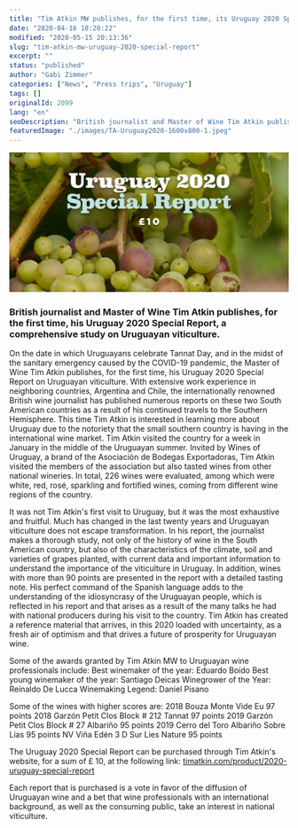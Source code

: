 ```yaml
---
title: "Tim Atkin MW publishes, for the first time, its Uruguay 2020 Special Report"
date: "2020-04-16 18:28:22"
modified: "2020-05-15 20:13:36"
slug: "tim-atkin-mw-uruguay-2020-special-report"
excerpt: ""
status: "published"
author: "Gabi Zimmer"
categories: ["News", "Press trips", "Uruguay"]
tags: []
originalId: 2099
lang: "en"
seoDescription: "British journalist and Master of Wine Tim Atkin publishes, for the first time, his Uruguay 2020 Special Report, a comprehensive study on Uruguayan viticulture."
featuredImage: "./images/TA-Uruguay2020-1600x800-1.jpeg"
---
```


![Tim Atkin MW publishes, for the first time, its Uruguay 2020 Special Report](./images/TA-Uruguay2020-1600x800-1.jpeg)

### British journalist and Master of Wine Tim Atkin publishes, for the first time, his Uruguay 2020 Special Report, a comprehensive study on Uruguayan viticulture.



On the date in which Uruguayans celebrate Tannat Day, and in the midst of the sanitary emergency caused by the COVID-19 pandemic, the Master of Wine Tim Atkin publishes, for the first time, his Uruguay 2020 Special Report on Uruguayan viticulture. With extensive work experience in neighboring countries, Argentina and Chile, the internationally renowned British wine journalist has published numerous reports on these two South American countries as a result of his continued travels to the Southern Hemisphere. This time Tim Atkin is interested in learning more about Uruguay due to the notoriety that the small southern country is having in the international wine market. Tim Atkin visited the country for a week in January in the middle of the Uruguayan summer. Invited by Wines of Uruguay, a brand of the Asociación de Bodegas Exportadoras, Tim Atkin visited the members of the association but also tasted wines from other national wineries. In total, 226 wines were evaluated, among which were white, red, rosé, sparkling and fortified wines, coming from different wine regions of the country.



It was not Tim Atkin's first visit to Uruguay, but it was the most exhaustive and fruitful. Much has changed in the last twenty years and Uruguayan viticulture does not escape transformation. In his report, the journalist makes a thorough study, not only of the history of wine in the South American country, but also of the characteristics of the climate, soil and varieties of grapes planted, with current data and important information to understand the importance of the viticulture in Uruguay. In addition, wines with more than 90 points are presented in the report with a detailed tasting note. His perfect command of the Spanish language adds to the understanding of the idiosyncrasy of the Uruguayan people, which is reflected in his report and that arises as a result of the many talks he had with national producers during his visit to the country. Tim Atkin has created a reference material that arrives, in this 2020 loaded with uncertainty, as a fresh air of optimism and that drives a future of prosperity for Uruguayan wine.



Some of the awards granted by Tim Atkin MW to Uruguayan wine professionals include:
Best winemaker of the year: Eduardo Boido
Best young winemaker of the year: Santiago Deicas
Winegrower of the Year: Reinaldo De Lucca
Winemaking Legend: Daniel Pisano


Some of the wines with higher scores are:
2018 Bouza Monte Vide Eu 97 points
2018 Garzón Petit Clos Block # 212 Tannat 97 points
2019 Garzón Petit Clos Block # 27 Albariño 95 points
2019 Cerro del Toro Albariño Sobre Lías 95 points
NV Viña Edén 3 D Sur Lies Nature 95 points



The Uruguay 2020 Special Report can be purchased through Tim Atkin's website, for a sum of £ 10, at the following link: [timatkin.com/product/2020-uruguay-special-report](https://timatkin.com/product/2020-uruguay-special-report/)


Each report that is purchased is a vote in favor of the diffusion of Uruguayan wine and a bet that wine professionals with an international background, as well as the consuming public, take an interest in national viticulture.